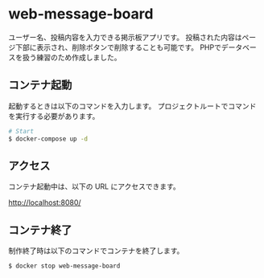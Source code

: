 # web-message-board
ユーザー名、投稿内容を入力できる掲示板アプリです。
投稿された内容はページ下部に表示され、削除ボタンで削除することも可能です。
PHPでデータベースを扱う練習のため作成しました。

## コンテナ起動

起動するときは以下のコマンドを入力します。
プロジェクトルートでコマンドを実行する必要があります。

```sh
# Start
$ docker-compose up -d
```

## アクセス

コンテナ起動中は、以下の URL にアクセスできます。

<http://localhost:8080/>

## コンテナ終了

制作終了時は以下のコマンドでコンテナを終了します。

```sh
$ docker stop web-message-board
```
